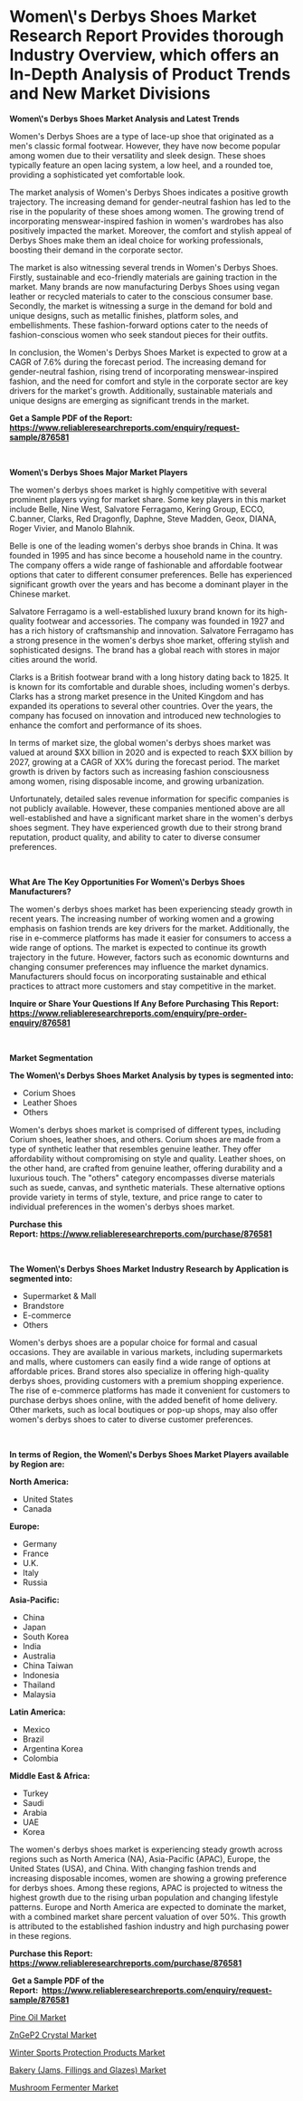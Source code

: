 <p><h1>Women\'s Derbys Shoes Market Research Report Provides thorough Industry Overview, which offers an In-Depth Analysis of Product Trends and New Market Divisions</h1></p><p><strong>Women\'s Derbys Shoes Market Analysis and Latest Trends</strong></p>
<p><p>Women's Derbys Shoes are a type of lace-up shoe that originated as a men's classic formal footwear. However, they have now become popular among women due to their versatility and sleek design. These shoes typically feature an open lacing system, a low heel, and a rounded toe, providing a sophisticated yet comfortable look.</p><p>The market analysis of Women's Derbys Shoes indicates a positive growth trajectory. The increasing demand for gender-neutral fashion has led to the rise in the popularity of these shoes among women. The growing trend of incorporating menswear-inspired fashion in women's wardrobes has also positively impacted the market. Moreover, the comfort and stylish appeal of Derbys Shoes make them an ideal choice for working professionals, boosting their demand in the corporate sector.</p><p>The market is also witnessing several trends in Women's Derbys Shoes. Firstly, sustainable and eco-friendly materials are gaining traction in the market. Many brands are now manufacturing Derbys Shoes using vegan leather or recycled materials to cater to the conscious consumer base. Secondly, the market is witnessing a surge in the demand for bold and unique designs, such as metallic finishes, platform soles, and embellishments. These fashion-forward options cater to the needs of fashion-conscious women who seek standout pieces for their outfits.</p><p>In conclusion, the Women's Derbys Shoes Market is expected to grow at a CAGR of 7.6% during the forecast period. The increasing demand for gender-neutral fashion, rising trend of incorporating menswear-inspired fashion, and the need for comfort and style in the corporate sector are key drivers for the market's growth. Additionally, sustainable materials and unique designs are emerging as significant trends in the market.</p></p>
<p><strong>Get a Sample PDF of the Report:&nbsp; <a href="https://www.reliableresearchreports.com/enquiry/request-sample/876581">https://www.reliableresearchreports.com/enquiry/request-sample/876581</a></strong></p>
<p>&nbsp;</p>
<p><strong>Women\'s Derbys Shoes Major Market Players</strong></p>
<p><p>The women's derbys shoes market is highly competitive with several prominent players vying for market share. Some key players in this market include Belle, Nine West, Salvatore Ferragamo, Kering Group, ECCO, C.banner, Clarks, Red Dragonfly, Daphne, Steve Madden, Geox, DIANA, Roger Vivier, and Manolo Blahnik.</p><p>Belle is one of the leading women's derbys shoe brands in China. It was founded in 1995 and has since become a household name in the country. The company offers a wide range of fashionable and affordable footwear options that cater to different consumer preferences. Belle has experienced significant growth over the years and has become a dominant player in the Chinese market.</p><p>Salvatore Ferragamo is a well-established luxury brand known for its high-quality footwear and accessories. The company was founded in 1927 and has a rich history of craftsmanship and innovation. Salvatore Ferragamo has a strong presence in the women's derbys shoe market, offering stylish and sophisticated designs. The brand has a global reach with stores in major cities around the world.</p><p>Clarks is a British footwear brand with a long history dating back to 1825. It is known for its comfortable and durable shoes, including women's derbys. Clarks has a strong market presence in the United Kingdom and has expanded its operations to several other countries. Over the years, the company has focused on innovation and introduced new technologies to enhance the comfort and performance of its shoes.</p><p>In terms of market size, the global women's derbys shoes market was valued at around $XX billion in 2020 and is expected to reach $XX billion by 2027, growing at a CAGR of XX% during the forecast period. The market growth is driven by factors such as increasing fashion consciousness among women, rising disposable income, and growing urbanization.</p><p>Unfortunately, detailed sales revenue information for specific companies is not publicly available. However, these companies mentioned above are all well-established and have a significant market share in the women's derbys shoes segment. They have experienced growth due to their strong brand reputation, product quality, and ability to cater to diverse consumer preferences.</p></p>
<p>&nbsp;</p>
<p><strong>What Are The Key Opportunities For Women\'s Derbys Shoes Manufacturers?</strong></p>
<p><p>The women's derbys shoes market has been experiencing steady growth in recent years. The increasing number of working women and a growing emphasis on fashion trends are key drivers for the market. Additionally, the rise in e-commerce platforms has made it easier for consumers to access a wide range of options. The market is expected to continue its growth trajectory in the future. However, factors such as economic downturns and changing consumer preferences may influence the market dynamics. Manufacturers should focus on incorporating sustainable and ethical practices to attract more customers and stay competitive in the market.</p></p>
<p><strong>Inquire or Share Your Questions If Any Before Purchasing This Report: <a href="https://www.reliableresearchreports.com/enquiry/pre-order-enquiry/876581">https://www.reliableresearchreports.com/enquiry/pre-order-enquiry/876581</a></strong></p>
<p>&nbsp;</p>
<p><strong>Market Segmentation</strong></p>
<p><strong>The Women\'s Derbys Shoes Market Analysis by types is segmented into:</strong></p>
<p><ul><li>Corium Shoes</li><li>Leather Shoes</li><li>Others</li></ul></p>
<p><p>Women's derbys shoes market is comprised of different types, including Corium shoes, leather shoes, and others. Corium shoes are made from a type of synthetic leather that resembles genuine leather. They offer affordability without compromising on style and quality. Leather shoes, on the other hand, are crafted from genuine leather, offering durability and a luxurious touch. The "others" category encompasses diverse materials such as suede, canvas, and synthetic materials. These alternative options provide variety in terms of style, texture, and price range to cater to individual preferences in the women's derbys shoes market.</p></p>
<p><strong>Purchase this Report:&nbsp;<a href="https://www.reliableresearchreports.com/purchase/876581">https://www.reliableresearchreports.com/purchase/876581</a></strong></p>
<p>&nbsp;</p>
<p><strong>The Women\'s Derbys Shoes Market Industry Research by Application is segmented into:</strong></p>
<p><ul><li>Supermarket & Mall</li><li>Brandstore</li><li>E-commerce</li><li>Others</li></ul></p>
<p><p>Women's derbys shoes are a popular choice for formal and casual occasions. They are available in various markets, including supermarkets and malls, where customers can easily find a wide range of options at affordable prices. Brand stores also specialize in offering high-quality derbys shoes, providing customers with a premium shopping experience. The rise of e-commerce platforms has made it convenient for customers to purchase derbys shoes online, with the added benefit of home delivery. Other markets, such as local boutiques or pop-up shops, may also offer women's derbys shoes to cater to diverse customer preferences.</p></p>
<p>&nbsp;</p>
<p><strong>In terms of Region, the Women\'s Derbys Shoes Market Players available by Region are:</strong></p>
<p>
    <p> <strong> North America: </strong>
        <ul>
            <li>United States</li>
            <li>Canada</li>
        </ul>
        </p> 
    <p> <strong> Europe: </strong>
        <ul>
            <li>Germany</li>
            <li>France</li>
            <li>U.K.</li>
            <li>Italy</li>
            <li>Russia</li>
        </ul>
        </p> 
    <p> <strong> Asia-Pacific: </strong>
        <ul>
            <li>China</li>
            <li>Japan</li>
            <li>South Korea</li>
            <li>India</li>
            <li>Australia</li>
            <li>China Taiwan</li>
            <li>Indonesia</li>
            <li>Thailand</li>
            <li>Malaysia</li>
        </ul>
        </p> 
    <p> <strong> Latin America: </strong>
        <ul>
            <li>Mexico</li>
            <li>Brazil</li>
            <li>Argentina Korea</li>
            <li>Colombia</li>
        </ul>
        </p> 
    <p> <strong> Middle East & Africa: </strong>
        <ul>
            <li>Turkey</li>
            <li>Saudi</li>
            <li>Arabia</li>
            <li>UAE</li>
            <li>Korea</li>
        </ul>
    </p>
    </p>
<p><p>The women's derbys shoes market is experiencing steady growth across regions such as North America (NA), Asia-Pacific (APAC), Europe, the United States (USA), and China. With changing fashion trends and increasing disposable incomes, women are showing a growing preference for derbys shoes. Among these regions, APAC is projected to witness the highest growth due to the rising urban population and changing lifestyle patterns. Europe and North America are expected to dominate the market, with a combined market share percent valuation of over 50%. This growth is attributed to the established fashion industry and high purchasing power in these regions.</p></p>
<p><strong>Purchase this Report: <a href="https://www.reliableresearchreports.com/purchase/876581">https://www.reliableresearchreports.com/purchase/876581</a></strong></p>
<p>&nbsp;<strong>Get a Sample PDF of the Report:&nbsp;&nbsp;<a href="https://www.reliableresearchreports.com/enquiry/request-sample/876581">https://www.reliableresearchreports.com/enquiry/request-sample/876581</a></strong></p>
<p><strong></strong></p>
<p><p><a href="https://www.linkedin.com/pulse/decoding-pine-oil-market-deep-dive-latest-trends-segmentation-bb3de/">Pine Oil Market</a></p><p><a href="https://www.reportprime.com/zngep2-crystal-r2514">ZnGeP2 Crystal Market</a></p><p><a href="https://github.com/RoccoManning/Market-Research-Report-List-1/blob/main/winter-sports-protection-products-market.md">Winter Sports Protection Products Market</a></p><p><a href="https://issuu.com/reportprime-2/docs/bakery-jams-fillings-and-glazes-market-size-2030.p?fr=xKAE9_zU1NQ">Bakery (Jams, Fillings and Glazes) Market</a></p><p><a href="https://medium.com/@nettieboyle84/mushroom-fermenter-market-size-growth-forecast-2023-2030-61020aa0a722">Mushroom Fermenter Market</a></p></p>